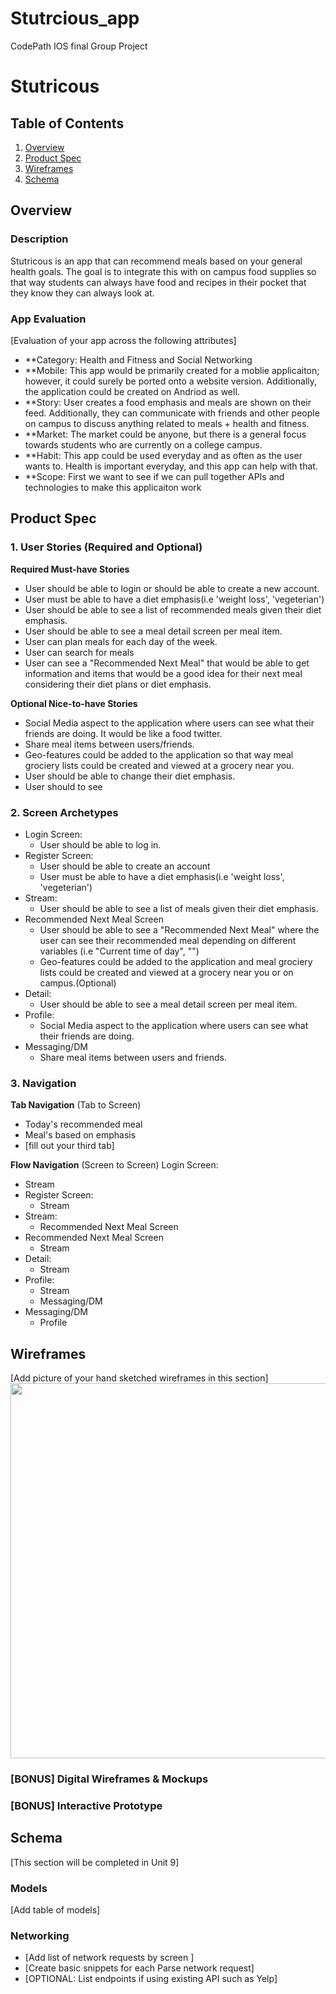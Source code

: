 # Stutrcious_app
CodePath IOS final Group Project 
 # Stutricous 

## Table of Contents
1. [Overview](#Overview)
3. [Product Spec](#Product-Spec)
4. [Wireframes](#Wireframes)
5. [Schema](#Schema)

## Overview
### Description
Stutricous is an app that can recommend meals based on your general health goals. The goal is to integrate this with on campus food supplies so that way students can always have food and recipes in their pocket that they know they can always look at. 

### App Evaluation
[Evaluation of your app across the following attributes]
- **Category: Health and Fitness and Social Networking
- **Mobile: This app would be primarily created for a moblie applicaiton; however, it could surely be ported onto a website version. Additionally, the application could be created on Andriod as well. 
- **Story: User creates a food emphasis and meals are shown on their feed. Additionally, they can communicate with friends and other people on campus to discuss anything related to meals + health and fitness.  
- **Market: The market could be anyone, but there is a general focus towards students who are currently on a college campus. 
- **Habit: This app could be used everyday and as often as the user wants to. Health is important everyday, and this app can help with that. 
- **Scope: First we want to see if we can pull together APIs and technologies to make this applicaiton work 

## Product Spec

### 1. User Stories (Required and Optional)

**Required Must-have Stories**
* User should be able to login or should be able to create a new account.
* User must be able to have a diet emphasis(i.e 'weight loss', 'vegeterian')
* User should be able to see a list of recommended meals given their diet emphasis.
* User should be able to see a meal detail screen per meal item. 
* User can plan meals for each day of the week.
* User can search for meals
* User can see a "Recommended Next Meal" that would be able to get information and items that would be a good idea for their next meal considering their diet plans or diet emphasis.


**Optional Nice-to-have Stories**
* Social Media aspect to the application where users can see what their friends are doing. It would be like a food twitter.
* Share meal items between users/friends. 
* Geo-features could be added to the application so that way meal grociery lists could be created and viewed at a grocery near you.
* User should be able to change their diet emphasis. 
* User should to see 

### 2. Screen Archetypes
* Login Screen:
   * User should be able to log in.
* Register Screen:
   * User should be able to create an account 
   * User must be able to have a diet emphasis(i.e 'weight loss', 'vegeterian')
* Stream:
   * User should be able to see a list of meals given their diet emphasis.
* Recommended Next Meal Screen
   * User should be able to see a "Recommended Next Meal" where the user can see their recommended meal depending on different variables (i.e "Current time of day", "")
   * Geo-features could be added to the application and meal grociery lists could be created and viewed at a grocery near you or on campus.(Optional)
* Detail:
   * User should be able to see a meal detail screen per meal item.
* Profile:
   * Social Media aspect to the application where users can see what their friends are doing. 
* Messaging/DM
   * Share meal items between users and friends.
 
### 3. Navigation

**Tab Navigation** (Tab to Screen)
* Today's recommended meal
* Meal's based on emphasis
* [fill out your third tab]

**Flow Navigation** (Screen to Screen)
 Login Screen:
   * Stream
* Register Screen:
   * Stream
* Stream:
   * Recommended Next Meal Screen
* Recommended Next Meal Screen
   * Stream 
* Detail:
   * Stream 
* Profile:
   * Stream
   * Messaging/DM
* Messaging/DM 
   * Profile

## Wireframes
[Add picture of your hand sketched wireframes in this section]
<img src="YOUR_WIREFRAME_IMAGE_URL" width=600>
### [BONUS] Digital Wireframes & Mockups
### [BONUS] Interactive Prototype
## Schema 
[This section will be completed in Unit 9]
### Models
[Add table of models]
### Networking
- [Add list of network requests by screen ]
- [Create basic snippets for each Parse network request]
- [OPTIONAL: List endpoints if using existing API such as Yelp]
